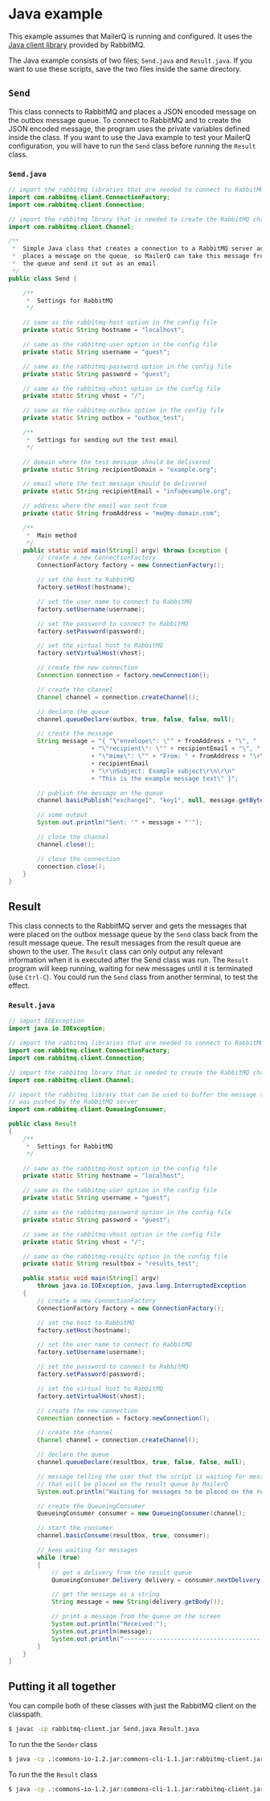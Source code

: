 # Java example

This example assumes that MailerQ is running and configured. It uses the 
[Java client library](http://www.rabbitmq.com/java-client.html) provided 
by RabbitMQ.

The Java example consists of two files; `Send.java` and `Result.java`. If you want 
to use these scripts, save the two files inside the same directory.

## `Send`

This class connects to RabbitMQ and places a JSON encoded message on the outbox 
message queue. To connect to RabbitMQ and to create the JSON encoded message, 
the program uses the private variables defined inside the class. If you want 
to use the Java example to test your MailerQ configuration, you will have to run 
the `Send` class before running the `Result` class.

### `Send.java`

```java
// import the rabbitmq libraries that are needed to connect to RabbitMQ
import com.rabbitmq.client.ConnectionFactory;
import com.rabbitmq.client.Connection;

// import the rabbitmq lbrary that is needed to create the RabbitMQ channel
import com.rabbitmq.client.Channel;

/**
 *  Simple Java class that creates a connection to a RabbitMQ server and
 *  places a message on the queue, so MailerQ can take this message from
 *  the queue and send it out as an email.
 */
public class Send {

    /**
     *  Settings for RabbitMQ
     */

    // same as the rabbitmq-host option in the config file
    private static String hostname = "localhost";

    // same as the rabbitmq-user option in the config file
    private static String username = "guest";

    // same as the rabbitmq-password option in the config file
    private static String password = "guest";

    // same as the rabbitmq-vhost option in the config file
    private static String vhost = "/";

    // same as the rabbitmq-outbox option in the config file
    private static String outbox = "outbox_test";

    /**
     *  Settings for sending out the test email
     */

    // domain where the test message should be delivered
    private static String recipientDomain = "example.org";

    // email where the test message should be delivered
    private static String recipientEmail = "info@example.org";

    // address where the email was sent from
    private static String fromAddress = "me@my-domain.com";

    /**
     *  Main method
     */
    public static void main(String[] argv) throws Exception {
        // create a new ConnectionFactory      
        ConnectionFactory factory = new ConnectionFactory();

        // set the host to RabbitMQ
        factory.setHost(hostname);

        // set the user name to connect to RabbitMQ
        factory.setUsername(username);

        // set the password to connect to RabbitMQ
        factory.setPassword(password);

        // set the virtual host to RabbitMQ
        factory.setVirtualHost(vhost);

        // create the new connection
        Connection connection = factory.newConnection();

        // create the channel
        Channel channel = connection.createChannel();

        // declare the queue
        channel.queueDeclare(outbox, true, false, false, null);

        // create the message
        String message = "{ "\"envelope\": \"" + fromAddress + "\", "
                       + "\"recipient\": \"" + recipientEmail + "\", "
                       + "\"mime\": \"" + "From: " + fromAddress + "\r\nTo: " 
                       + recipientEmail 
                       + "\r\nSubject: Example subject\r\n\r\n"
                       + "This is the example message text\" }";

        // publish the message on the queue
        channel.basicPublish("exchange1", "key1", null, message.getBytes());

        // some output
        System.out.println("Sent: '" + message + "'");

        // close the channel
        channel.close();

        // close the connection
        connection.close();
    }
}
```

## Result

This class connects to the RabbitMQ server and gets the messages that were 
placed on the outbox message queue by the `Send` class back from the result 
message queue. The result messages from the result queue are shown to the user. 
The `Result` class can only output any relevant information when it is executed 
after the Send class was run. The `Result` program will keep running, waiting for 
new messages until it is terminated (use `Ctrl-C`). You could run the `Send` class 
from another terminal, to test the effect.

### `Result.java`

```java
// import IOException
import java.io.IOException;

// import the rabbitmq libraries that are needed to connect to RabbitMQ
import com.rabbitmq.client.ConnectionFactory;
import com.rabbitmq.client.Connection;

// import the rabbitmq lbrary that is needed to create the RabbitMQ channel
import com.rabbitmq.client.Channel;

// import the rabbitmq library that can be used to buffer the message that
// was pushed by the RabbitMQ server
import com.rabbitmq.client.QueueingConsumer;

public class Result
{
    /**
     *  Settings for RabbitMQ
     */

    // same as the rabbitmq-host option in the config file
    private static String hostname = "localhost";

    // same as the rabbitmq-user option in the config file
    private static String username = "guest";

    // same as the rabbitmq-password option in the config file
    private static String password = "guest";

    // same as the rabbitmq-vhost option in the config file
    private static String vhost = "/";

    // same as the rabbitmq-results option in the config file
    private static String resultbox = "results_test";

    public static void main(String[] argv) 
        throws java.io.IOException, java.lang.InterruptedException
    {
        // create a new ConnectionFactory      
        ConnectionFactory factory = new ConnectionFactory();

        // set the host to RabbitMQ
        factory.setHost(hostname);

        // set the user name to connect to RabbitMQ
        factory.setUsername(username);

        // set the password to connect to RabbitMQ
        factory.setPassword(password);

        // set the virtual host to RabbitMQ
        factory.setVirtualHost(vhost);

        // create the new connection
        Connection connection = factory.newConnection();

        // create the channel
        Channel channel = connection.createChannel();

        // declare the queue
        channel.queueDeclare(resultbox, true, false, false, null);

        // message telling the user that the script is waiting for messages
        // that will be placed on the result queue by MailerQ
        System.out.println("Waiting for messages to be placed on the result queue. To exit press CTRL+C");

        // create the QueueingConsumer
        QueueingConsumer consumer = new QueueingConsumer(channel);

        // start the consumer
        channel.basicConsume(resultbox, true, consumer);

        // keep waiting for messages
        while (true) 
        {
            // get a delivery from the result queue
            QueueingConsumer.Delivery delivery = consumer.nextDelivery();

            // get the message as a string
            String message = new String(delivery.getBody());

            // print a message from the queue on the screen
            System.out.println("Received:");
            System.out.println(message);
            System.out.println("------------------------------------------");
        }
    }
}
```

## Putting it all together

You can compile both of these classes with just the RabbitMQ client on the classpath.

```bash
$ javac -cp rabbitmq-client.jar Send.java Result.java

```

To run the the `Sender` class

```bash
$ java -cp .:commons-io-1.2.jar:commons-cli-1.1.jar:rabbitmq-client.jar Send

```

To run the the `Result` class

```bash
$ java -cp .:commons-io-1.2.jar:commons-cli-1.1.jar:rabbitmq-client.jar Result

```
